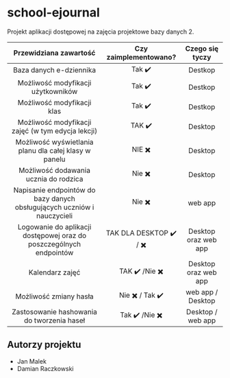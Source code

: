 # school-ejournal
Projekt aplikacji dostępowej na zajęcia projektowe bazy danych 2. 

| Przewidziana zawartość         |  Czy zaimplementowano? | Czego się tyczy |
|:------------------------------:|:----------------------:|:----------------:|
| Baza danych e-dziennika               |  Tak  ✔️    | Destkop |
| Możliwość modyfikacji użytkowników    |  Tak  ✔️    | Destkop |
| Możliwość modyfikacji klas            |  Tak  ✔️    | Destkop |
| Możliwość modyfikacji zajęć (w tym edycja lekcji)| TAK ✔️| Desktop |
| Możliwość wyświetlania planu dla całej klasy w panelu |NIE ✖️| Desktop |
| Możliwość dodawania ucznia do rodzica |  Nie  ✖️    | Desktop |
| Napisanie endpointów do bazy danych obsługujących uczniów i nauczycieli   |   Nie  ✖️   | web app |
| Logowanie do aplikacji dostępowej oraz do poszczególnych endpointów |TAK DLA DESKTOP ✔️ / ✖️ |Desktop oraz web app |
| Kalendarz zajęć  |TAK ✔️ /Nie ✖️   | Desktop oraz web app |
| Możliwość zmiany hasła | Nie ✖️ / Tak ✔️| web app / Desktop |
| Zastosowanie hashowania do tworzenia haseł | Tak ✔️ /Nie ✖️ | Desktop / web app|
## Autorzy projektu
- Jan Malek
- Damian Raczkowski
